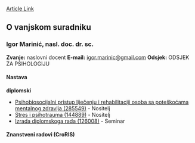 [Article Link](https://www.fhs.hr/djelatnik/igor.marinic)

## O vanjskom suradniku
###  Igor Marinić, nasl. doc. dr. sc. 
**Zvanje:**
naslovni docent 
**E-mail:**
[igor.marinic@gmail.com](javascript:startMail\('tvebz.enavpvt@nzyvp.zb'\);)
**Odsjek:**
ODSJEK ZA PSIHOLOGIJU 
#### Nastava
**diplomski**
  * [Psihobiosocijalni pristup liječenju i rehabilitaciji osoba sa poteškoćama mentalnog zdravlja (285549)](https://www.fhs.hr/predmet/pplrospmz) - Nositelj
  * [Stres i psihotrauma (144889)](https://www.fhs.hr/predmet/sip) - Nositelj
  * [Izrada diplomskoga rada (126008)](https://www.fhs.hr/predmet/idr_b) - Seminar


#### Znanstveni radovi (CroRIS)
